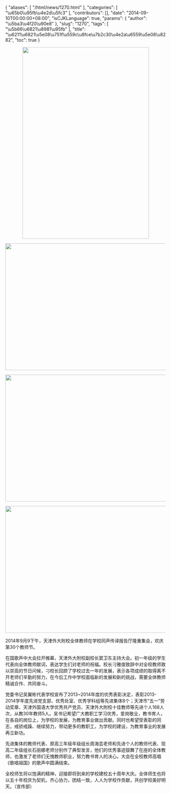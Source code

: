 {
    "aliases": [
        "/html/news/1270.html"
    ],
    "categories": [
        "\u65b0\u95fb\u4e2d\u5fc3"
    ],
    "contributors": [],
    "date": "2014-09-10T00:00:00+08:00",
    "isCJKLanguage": true,
    "params": {
        "author": "\u5ba3\u4f20\u90e8"
    },
    "slug": "1270",
    "tags": [
        "\u5b66\u6821\u8981\u95fb"
    ],
    "title": "\u6211\u6821\u5e08\u751f\u559c\u8fce\u7b2c30\u4e2a\u6559\u5e08\u8282",
    "toc": true
}


<img
    src="http://www.tfls.cn/images/140911/1-1409111240561C.JPG"
    style="display:block;margin-left:auto;margin-right:auto;"
    decoding="async"
    fetchpriority="auto"
    loading="lazy"
    height="600"
    width="397"
/>





<img
    src="https://cdn.tfls.online/mirror/full/e13d4d2f440ebcb55300940217b3671fcfa3ffda.jpg"
    style="display:block;margin-left:auto;margin-right:auto;"
    decoding="async"
    fetchpriority="auto"
    loading="lazy"
    height="397"
    width="600"
/>





<img
    src="https://cdn.tfls.online/mirror/full/76a7de84c05ba4ad8c0456c73c695b80d97d8a7a.jpg"
    style="display:block;margin-left:auto;margin-right:auto;"
    decoding="async"
    fetchpriority="auto"
    loading="lazy"
    height="397"
    width="600"
/>





<img
    src="https://cdn.tfls.online/mirror/full/2c7611341bdad6369fc9807fce3eed555c4d53ee.jpg"
    style="display:block;margin-left:auto;margin-right:auto;"
    decoding="async"
    fetchpriority="auto"
    loading="lazy"
    height="397"
    width="600"
/>




  





2014年9月9下午，天津外大附校全体教师在学校同声传译报告厅隆重集会，欢庆第30个教师节。




在国歌声中大会拉开帷幕，天津外大附校副校长窦卫东主持大会。初一年级的学生代表向全体教师献词，表达学生们对老师的祝福。校长刁雅俊致辞中对全校教师致以崇高的节日问候，刁校长回顾了学校过去一年的发展，表示各项成绩的取得离不开老师们辛勤的努力，在今后工作中学校面临新的发展和新的挑战，需要全体教师精诚合作、共同奋斗。




党委书记吴翼彬代表学校宣布了2013~2014年度的优秀表彰决定，表彰2013-2014学年度先进党支部、优秀处室、优秀学科组等先进集体8个；天津市“五一”劳动奖章、天津外国语大学优秀共产党员、天津外大附校十佳教师等先进个人168人次，从教30年教师5人。吴书记希望广大教职工学习优秀，爱岗敬业，教书育人，在各自的岗位上，为学校的发展，为教育事业做出贡献。同时也希望受表彰的同志，戒骄戒躁、继续努力，带动更多的教职工，为学校的建设，为教育事业的发展再立新功。




先进集体的教师代表、原高三年级年级组长周海芸老师和先进个人的教师代表、现高二年级组长石丽娜老师分别作了典型发言，他们的优秀事迹鼓舞了在座的全体教师，也激发了老师们无愧教师职业，努力教书育人的决心。大会在全校教师高唱《歌唱祖国》的歌声中圆满结束。




全校师生将以饱满的精神，迎接即将到来的学校建校五十周年大庆。全体师生也将以五十年校庆为契机，齐心协力，团结一致，人人为学校作贡献，共创学校美好明天。（宣传部）




  




